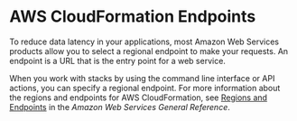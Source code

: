 # AWS CloudFormation Endpoints<a name="using-cfn-endpoints"></a>

To reduce data latency in your applications, most Amazon Web Services products allow you to select a regional endpoint to make your requests\. An endpoint is a URL that is the entry point for a web service\.

When you work with stacks by using the command line interface or API actions, you can specify a regional endpoint\. For more information about the regions and endpoints for AWS CloudFormation, see [Regions and Endpoints](http://docs.aws.amazon.com/general/latest/gr/rande.html#cfn_region) in the *Amazon Web Services General Reference*\. 